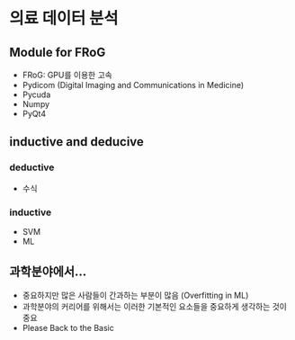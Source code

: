 # 의료 데이터 분석

## Module for FRoG
* FRoG: GPU를 이용한 고속 
* Pydicom (Digital Imaging and Communications in Medicine)
* Pycuda
* Numpy
* PyQt4

## inductive and deducive
### deductive
* 수식

### inductive
* SVM
* ML

## 과학분야에서...
* 중요하지만 많은 사람들이 간과하는 부분이 많음 (Overfitting in ML)
* 과학분야의 커리어를 위해서는 이러한 기본적인 요소들을 중요하게 생각하는 것이 중요
* Please Back to the Basic